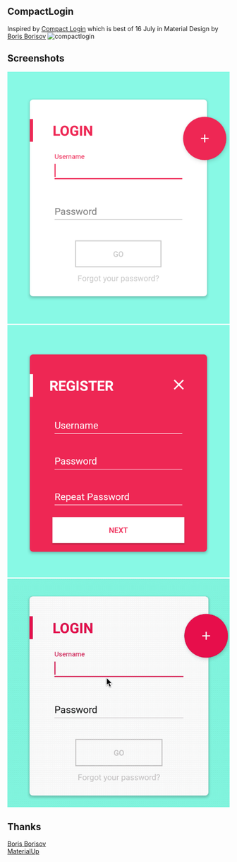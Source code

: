 ## CompactLogin
Inspired by [Compact Login](https://www.uplabs.com/posts/compact-login) which is best of 16 July in Material Design by [Boris Borisov](https://www.uplabs.com/noxiousone)
![compactlogin](https://assets.materialup.com/uploads/e02de5c5-ffda-4e71-8669-45d2da2b3286/loginanime2.gif)

## Screenshots
![](./screenshots/login.png) ![](./screenshots/register.png)
![](./screenshots/compactlogin.gif)

## Thanks
[Boris Borisov](https://www.uplabs.com/noxiousone)	
[MaterialUp](https://www.uplabs.com/material)
